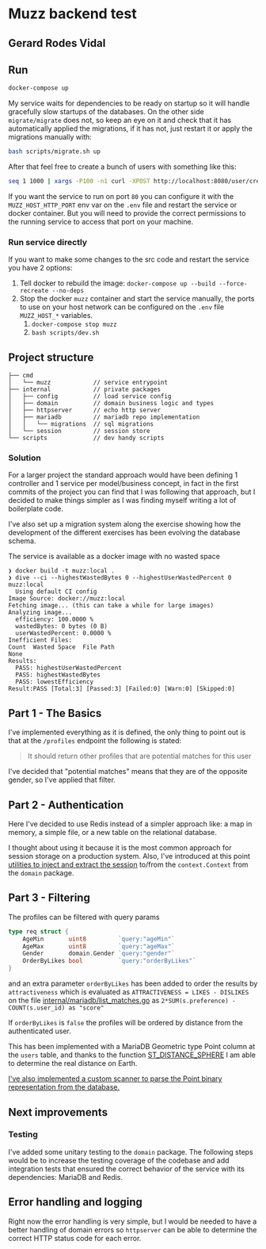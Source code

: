 # Muzz backend test
## Gerard Rodes Vidal

## Run
```sh
docker-compose up
```
My service waits for dependencies to be ready on startup so it will handle
gracefully slow startups of the databases.
On the other side `migrate/migrate` does not, so keep an eye on it and check that
it has automatically applied the migrations, if it has not, just restart it or
apply the migrations manually with:
```sh
bash scripts/migrate.sh up
```

After that feel free to create a bunch of users with something like this:
```sh
seq 1 1000 | xargs -P100 -n1 curl -XPOST http://localhost:8080/user/create
```

If you want the service to run on port `80` you can configure it with the
`MUZZ_HOST_HTTP_PORT` env var on the `.env` file and restart the service or docker container.
But you will need to provide the correct permissions to the running service to
access that port on your machine.

### Run service directly
If you want to make some changes to the src code and restart the service you have
2 options:
1. Tell docker to rebuild the image: `docker-compose up --build --force-recreate --no-deps`
2. Stop the docker `muzz` container and start the service manually, the ports to use on your host network can be configured on the `.env` file `MUZZ_HOST_*` variables.
   1. `docker-compose stop muzz`
   2. `bash scripts/dev.sh`

## Project structure
```
├── cmd
│   └── muzz            // service entrypoint
├── internal            // private packages
│   ├── config          // load service config
│   ├── domain          // domain business logic and types
│   ├── httpserver      // echo http server
│   ├── mariadb         // mariadb repo implementation
│   │   └── migrations  // sql migrations
│   └── session         // session store
└── scripts             // dev handy scripts
```


### Solution
For a larger project the standard approach would have been defining 1 controller and 1 service
per model/business concept, in fact in the first commits of the project you can find that I was
following that approach, but I decided to make things simpler as I was finding myself writing a
lot of boilerplate code.

I've also set up a migration system along the exercise showing how the development of the different
exercises has been evolving the database schema.

The service is available as a docker image with no wasted space
```
❯ docker build -t muzz:local .
❯ dive --ci --highestWastedBytes 0 --highestUserWastedPercent 0 muzz:local
  Using default CI config
Image Source: docker://muzz:local
Fetching image... (this can take a while for large images)
Analyzing image...
  efficiency: 100.0000 %
  wastedBytes: 0 bytes (0 B)
  userWastedPercent: 0.0000 %
Inefficient Files:
Count  Wasted Space  File Path
None
Results:
  PASS: highestUserWastedPercent
  PASS: highestWastedBytes
  PASS: lowestEfficiency
Result:PASS [Total:3] [Passed:3] [Failed:0] [Warn:0] [Skipped:0]
```

## Part 1 - The Basics
I've implemented everything as it is defined, the only thing to point out is that at the `/profiles`
endpoint the following is stated:
> It should return other profiles that are potential matches for this user

I've decided that "potential matches" means that they are of the opposite gender, so I've applied that filter.

## Part 2 - Authentication
Here I've decided to use Redis instead of a simpler approach like: a map in memory,
a simple file, or a new table on the relational database.

I thought about using it because it is the most common approach for session storage on a production system.
Also, I've introduced at this point [utilities to inject and extract the session](./internal/domain/context.go)
to/from the `context.Context` from the `domain` package.

## Part 3 - Filtering
The profiles can be filtered with query params
```go
type req struct {
	AgeMin       uint8         `query:"ageMin"`
	AgeMax       uint8         `query:"ageMax"`
	Gender       domain.Gender `query:"gender"`
	OrderByLikes bool          `query:"orderByLikes"`
}
```
and an extra parameter `orderByLikes` has been added to order the results by `attractiveness`
which is evaluated as `ATTRACTIVENESS = LIKES - DISLIKES` on the file [internal/mariadb/list_matches.go](./internal/mariadb/list_matches.go#L21)
as `2*SUM(s.preference) - COUNT(s.user_id) as "score"`

If `orderByLikes` is `false` the profiles will be ordered by distance from the authenticated user.

This has been implemented with a MariaDB Geometric type Point column at the `users` table, and
thanks to the function [ST_DISTANCE_SPHERE](https://mariadb.com/kb/en/st_distance_sphere/)
I am able to determine the real distance on Earth.

[I've also implemented a custom scanner to parse the Point binary representation from the database.](./internal/domain/point.go#L28)

## Next improvements
### Testing
I've added some unitary testing to the `domain` package.
The following steps would be to increase the testing coverage of the codebase and add
integration tests that ensured the correct behavior of the service with its dependencies:
MariaDB and Redis.

## Error handling and logging
Right now the error handling is very simple, but I would be needed to have a better
handling of domain errors so `httpserver` can be able to determine the correct
HTTP status code for each error.

